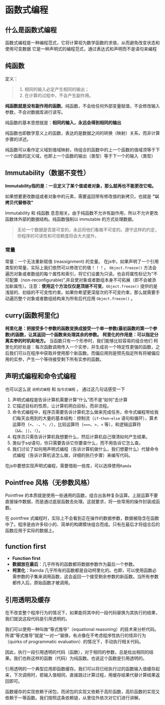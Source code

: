# 函数式编程

## 什么是函数式编程
函数式编程是一种编程范式，它将计算视为数学函数的求值，从而避免改变状态和使用可变数据
它是一种声明式的编程范式，通过表达式和声明而不是语句来编程

## 纯函数

定义：

> 1. 相同的输入必定产生相同的输出；
> 2. 在计算的过程中，不会产生副作用。

**纯函数就是没有副作用的函数**。纯函数，不会给任何外部变量赋值，不会修改输入参数，不会对数据库进行读写。

纯函数的基本思想就是：**相同的输入，永远会得到相同的输出**

纯函数也即数学意义上的函数，表达的是数据之间的转换（映射）关系，而非计算步骤的详述。

纯函数可以看作定义域到值域映射，待组合的函数中的上一个函数的值域须等于下一个函数的定义域，也即上一个函数的输出（类型）等于下一个的输入（类型）



## Immutability（数据不变性）

**Immutability指的是：一旦定义了某个值或者对象，那么就再也不能更改它啦。**

如果想要更改数组或者对象中的元素，需要返回带有修改值的新拷贝。也就是 **“以拷贝代替修改”**

Immutability 和 纯函数 息息相关。由于纯函数不允许有副作用，所以不允许更改函数体外部的数据结构。纯函数强制以 immutable 的方式处理数据。

> 无论一个数据是否是可变的，永远将他们看做不可变的。遵守这样的约定，你程序的可读性和可信赖度将会大大提升。

### 常量
常量：一个无法重新赋值 (reassignment) 的变量。
在js中，如果声明了一个引用类型的常量，实际上我们依然可以修改它的值！！！。
`Object.freeze()` 方法会遍历对象或者数组的每个属性和索引，将它们设置为只读。也会将属性标记为“不可配置（non-reconfigurable)”,并且使对象或者数组本身不可拓展（即不会被添加新属性）。注意：**使用这个方法仅仅是顶层不可变**。`Object.freeze()` 提供的是浅层的、初级的不可变性约束。如果你希望更深层次的不可变约束，那么就需要手动遍历整个对象或者数组结构来为所有后代应用 `Object.freeze()` 。



## curry(函数柯里化)
**柯里化是：把接受多个参数的函数变换成接受一个单一参数(最初函数的第一个参数)的函数，让其返回一个函数来处理其余的参数。**
**柯里化的作用是：可以指定分离实参的时机和地方。**
当函数只有一个形参时，我们能够比较容易的组合他们
柯里化的好处是：每次函数调用传入一个实参，并生成另一个特定性更强的函数，之后我们可以在程序中获取并使用那个新函数。而偏应用则是预先指定所有将被偏应用的实参，产生一个等待接受剩下所有实参的函数。



## 声明式编程和命令式编程
也可以这么说 `说明式编程` 和 `指令式编程` 。
通过这几句话感受一下
1. 声明式编程是告诉计算机需要计算“什么”而不是“如何”去计算
2. 它描述目标的性质，让计算机明白目标，而非流程。
3. 命令式编程中，程序员需要告诉计算机怎么做来完成任务，命令式编程带给我们每天会用到的大量的基本结构：控制流（`if`-`then`-`else` 语句和循环），算术运算符（`+`、`-`、`*`、`/`），比较运算符（`===`、`>`、`<` 等），和逻辑运算符（`&&`、`||`、`!`）。
4. 程序员只需告诉计算机我想要什么，然后计算机自己理清如何产生结果。
5. 类似于sql语句，你只需要告诉它你要查什么，而不用告诉它怎么查。
6. 我们讨论了如何用声明式编程（告诉计算机做什么，我们想要什么）代替命令式编程（告诉计算机该怎么做，详细的执行步骤）来编写代码。

在js中要想实现声明式编程，需要借助一些库，可以选择使用`Ramda`



## Pointfree 风格（无参数风格）

Pointfree 的本质就是使用一些通用的函数，组合出各种复杂运算。上层运算不要直接操作数据，而是通过底层函数去处理。这就要求，将一些常用的操作封装成函数。

在 pointfree 式编程时，实际上不会看到正在操作的数据参数，数据被隐含在函数中了。程序是由许多较小的、简单的构建模块组合而成。只有在最后才将组合后的函数应用于实际的数据上。



## function first
- **Function first**
- **数据放在最后**：几乎所有的函数都将数据参数作为最后一个参数。
- **柯里化**：Ramda 几乎所有的函数都是自动柯里化的。也即，可以使用函数必需参数的子集来调用函数，这会返回一个接受剩余参数的新函数。当所有参数都传入后，原始函数才被调用。



## 引用透明及缓存

在不改变整个程序行为的情况下，如果能将其中的一段代码替换为其执行的结果，我们就说这段代码是引用透明的。

我们可以使用一种叫做“等式推导”（equational reasoning）的技术来分析代码。所谓“等式推导”就是“一对一”替换，有点像在不考虑程序性执行的怪异行为（quirks of programmatic evaluation）的情况下，手动执行相关代码。

因此，执行一段引用透明的代码（函数），对于相同的参数，总是给出相同的结果。我们也称这样的函数（代码）为纯函数。也说这个函数是引用透明的。

引用透明的一个典型应用即函数缓存。我们可以将已经执行过的函数输入值缓存起来，下次调用时，若输入值相同，直接跳过计算过程，用缓存结果代替计算结果返回即可。

函数缓存的实现依赖于闭包，而闭包的实现又依赖于高阶函数，高阶函数的实现又依赖于一等函数。我们按照这条依赖链，从里往外依次对它们进行讲解。